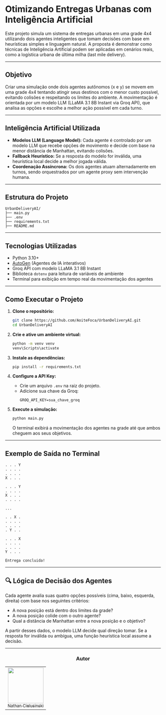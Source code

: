 
# Otimizando Entregas Urbanas com Inteligência Artificial

Este projeto simula um sistema de entregas urbanas em uma grade 4x4 utilizando dois agentes inteligentes que tomam decisões com base em heurísticas simples e linguagem natural. A proposta é demonstrar como técnicas de Inteligência Artificial podem ser aplicadas em cenários reais, como a logística urbana de última milha (last mile delivery).

---

## Objetivo

Criar uma simulação onde dois agentes autônomos (x e y) se movem em uma grade 4x4 tentando atingir seus destinos com o menor custo possível, evitando colisões e respeitando os limites do ambiente. A movimentação é orientada por um modelo LLM (LLaMA 3.1 8B Instant via Groq API), que analisa as opções e escolhe a melhor ação possível em cada turno.

---

## Inteligência Artificial Utilizada

- **Modelos LLM (Language Model):** Cada agente é controlado por um modelo LLM que recebe opções de movimento e decide com base na menor distância de Manhattan, evitando colisões.
- **Fallback Heurístico:** Se a resposta do modelo for inválida, uma heurística local decide a melhor jogada válida.
- **Coordenação Assíncrona:** Os dois agentes atuam alternadamente em turnos, sendo orquestrados por um agente proxy sem intervenção humana.

---

## Estrutura do Projeto

```plaintext
UrbanDeliveryAI/
├── main.py
├── .env
├── requirements.txt
├── README.md
```

---

## Tecnologias Utilizadas

- Python 3.10+
- [AutoGen](https://github.com/microsoft/autogen) (Agentes de IA interativos)
- Groq API com modelo LLaMA 3.1 8B Instant
- Biblioteca `dotenv` para leitura de variáveis de ambiente
- Terminal para exibição em tempo real da movimentação dos agentes

---

## Como Executar o Projeto

1. **Clone o repositório:**
   ```bash
   git clone https://github.com/AoiteFoca/UrbanDeliveryAI.git
   cd UrbanDeliveryAI
   ```

2. **Crie e ative um ambiente virtual:**
   ```bash
   python -m venv venv
   venv\Scripts\activate
   ```

3. **Instale as dependências:**
   ```bash
   pip install -r requirements.txt
   ```

4. **Configure a API Key:**
   - Crie um arquivo `.env` na raiz do projeto.
   - Adicione sua chave da Groq:
     ```
     GROQ_API_KEY=sua_chave_groq
     ```

5. **Execute a simulação:**
   ```bash
   python main.py
   ```

   O terminal exibirá a movimentação dos agentes na grade até que ambos cheguem aos seus objetivos.

---

## Exemplo de Saída no Terminal

```
. . . Y
. . . .
. . . .
X . . .

. . . Y
. . . .
X . . .
. . . .

...

. . X .
. . . .
. . . .
. Y . .

. . . X
. . . .
. . . .
Y . . .

Entrega concluida!
```

---

## 🔍 Lógica de Decisão dos Agentes

Cada agente avalia suas quatro opções possíveis (cima, baixo, esquerda, direita) com base nos seguintes critérios:

- A nova posição está dentro dos limites da grade?
- A nova posição colide com o outro agente?
- Qual a distância de Manhattan entre a nova posição e o objetivo?

A partir desses dados, o modelo LLM decide qual direção tomar. Se a resposta for inválida ou ambígua, uma função heurística local assume a decisão.

---

<div align="center">
<h3 align="center">Autor</h3>
<table>
  <tr>
    <td align="center"><a href="https://github.com/AoiteFoca"><img loading="lazy" src="https://avatars.githubusercontent.com/u/141975272?v=4" width="115"><br><sub>Nathan Cielusinski</sub></a></td>
  </tr>
</table>